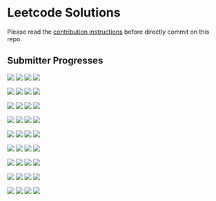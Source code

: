 # Leetcode Solutions
Please read the [contribution instructions](https://github.com/leetcode-study-group/leetcode-solutions/wiki) before directly commit on this repo.

## Submitter Progresses

![](https://img.shields.io/badge/Progress-066%20%2F%20310-ff3600.svg) ![](https://img.shields.io/badge/Recent-066-00ff00.svg) ![](https://img.shields.io/badge/Total-229-ff69b4.svg) ![](https://img.shields.io/badge/Name-Jrui-lightgrey.svg) 

![](https://img.shields.io/badge/Progress-044%20%2F%20310-ff2400.svg) ![](https://img.shields.io/badge/Recent-046-00ff00.svg) ![](https://img.shields.io/badge/Total-051-ff69b4.svg) ![](https://img.shields.io/badge/Name-zhuwhr-lightgrey.svg) 

![](https://img.shields.io/badge/Progress-134%20%2F%20310-ff6e00.svg) ![](https://img.shields.io/badge/Recent-036-00ff00.svg) ![](https://img.shields.io/badge/Total-263-ff69b4.svg) ![](https://img.shields.io/badge/Name-yanyatongzh-lightgrey.svg) 

![](https://img.shields.io/badge/Progress-064%20%2F%20310-ff3400.svg) ![](https://img.shields.io/badge/Recent-029-57d300.svg) ![](https://img.shields.io/badge/Total-080-ff69b4.svg) ![](https://img.shields.io/badge/Name-olaolaola-lightgrey.svg) 

![](https://img.shields.io/badge/Progress-039%20%2F%20310-ff2000.svg) ![](https://img.shields.io/badge/Recent-017-ff7b00.svg) ![](https://img.shields.io/badge/Total-062-ff69b4.svg) ![](https://img.shields.io/badge/Name-zhouyuanquaner-lightgrey.svg) 

![](https://img.shields.io/badge/Progress-071%20%2F%20310-ff3a00.svg) ![](https://img.shields.io/badge/Recent-016-ff7400.svg) ![](https://img.shields.io/badge/Total-101-ff69b4.svg) ![](https://img.shields.io/badge/Name-haolin.ju-lightgrey.svg) 

![](https://img.shields.io/badge/Progress-135%20%2F%20310-ff6f00.svg) ![](https://img.shields.io/badge/Recent-009-ff4100.svg) ![](https://img.shields.io/badge/Total-204-ff69b4.svg) ![](https://img.shields.io/badge/Name-Joshuawong-lightgrey.svg) 

![](https://img.shields.io/badge/Progress-020%20%2F%20310-ff1000.svg) ![](https://img.shields.io/badge/Recent-006-ff2b00.svg) ![](https://img.shields.io/badge/Total-063-ff69b4.svg) ![](https://img.shields.io/badge/Name-robturtle-lightgrey.svg) 

![](https://img.shields.io/badge/Progress-006%20%2F%20310-ff0400.svg) ![](https://img.shields.io/badge/Recent-006-ff2b00.svg) ![](https://img.shields.io/badge/Total-009-ff69b4.svg) ![](https://img.shields.io/badge/Name-brucegx-lightgrey.svg) 

